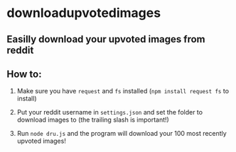 # downloadupvotedimages
Easilly download your upvoted images from reddit
---
## How to:
1. Make sure you have `request` and `fs` installed (`npm install request fs` to install)

2. Put your reddit username in `settings.json` and set the folder to download images to (the trailing slash is important!)

3. Run `node dru.js` and the program will download your 100 most recently upvoted images!
